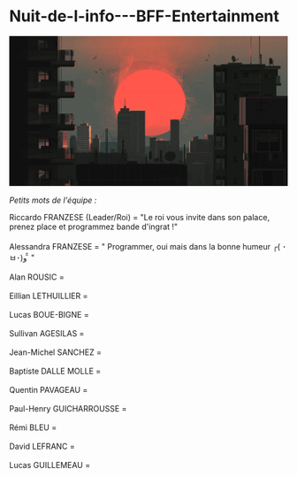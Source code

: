 # Nuit-de-l-info---BFF-Entertainment

![alt text](https://github.com/MoonRhay/Nuit-de-l-info---BFF-Entertainment/blob/master/NDI.jpg?raw=true)

<i>Petits mots de l'équipe :</i>

Riccardo FRANZESE (Leader/Roi) = "Le roi vous invite dans son palace, prenez place et programmez bande d'ingrat !"</br></br>
Alessandra FRANZESE = " Programmer, oui mais dans la bonne humeur ╭( ･ㅂ･)و ̑̑  " </br></br>
Alan ROUSIC = </br></br>
Eillian LETHUILLIER =</br></br>
Lucas BOUE-BIGNE =</br></br>
Sullivan AGESILAS = </br></br>
Jean-Michel SANCHEZ = </br></br>
Baptiste DALLE MOLLE =</br></br>
Quentin PAVAGEAU =</br></br>
Paul-Henry GUICHARROUSSE =</br></br>
Rémi BLEU =</br></br>
David LEFRANC =</br></br>
Lucas GUILLEMEAU = 
